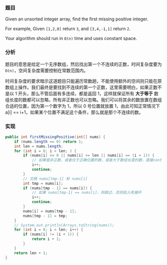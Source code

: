 ### 题目

Given an unsorted integer array, find the first missing positive integer.

For example,
Given `[1,2,0]` return `3`,
and `[3,4,-1,1]` return `2`.

Your algorithm should run in `O(n)` time and uses constant space.

### 分析

题目的意思是给定一个无序数组，然后找出第一个不连续的正数，时间复杂度要为 `O(n)`，空间复杂度需要控制在常数范围内。

时间复杂度的要求暗示这道题目只能遍历常数趟，不能使用额外的空间则只能在原数组上操作。我们最终是要找到不连续的第一个正数，这里需要明白，如果正数不是以 1 开头，那么不管后面有多连续，都是返回 1，这样就保证所有 __大于等于__ 数组长度的数都可以忽略，所有非正数也可以忽略。我们可以将其余的数放置在数组合适的位置，因为第一个数字为 1，所以 0 号位置就放置 1，由此可知正常情况下 a[i] == i+1，如果某个位置不满足这个条件，那么就是那个不连续的数。

### 实现

```java
public int firstMissingPositive(int[] nums) {
    if (nums.length == 0) return 1;
    int len = nums.length;
    for (int i = 0; i < len; ) {
        if (nums[i] <= 0 || nums[i] >= len || nums[i] == (i + 1)) {
            // 如果是非正数，或者位于正确位置的数，或者大于数组长度的数，直接continue
            i++;
            continue;
        }
        // 交换 nums[tmp-1] 和 nums[i]
        int tmp = nums[i];
        if (nums[tmp - 1] == nums[i]) {
            // 如果 nums[tmp-1] == nums[i]，则跳过，否则陷入死循环
            i++;
            continue;
        }
        nums[i] = nums[tmp - 1];
        nums[tmp - 1] = tmp;
    }
    // System.out.println(Arrays.toString(nums));
    for (int i = 0; i < len; i++) {
        if (nums[i] != (i + 1)) {
            return i + 1;
        }
    }
    return len + 1;
}
```